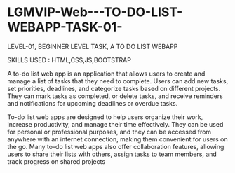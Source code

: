 # LGMVIP-Web---TO-DO-LIST-WEBAPP-TASK-01-

LEVEL-01, 
BEGINNER LEVEL TASK, 
A TO DO LIST WEBAPP


SKILLS USED : HTML,CSS,JS,BOOTSTRAP


A to-do list web app is an application that allows users to create and manage a list of tasks that they need to complete. Users can add new tasks, set priorities, deadlines, and categorize tasks based on different projects. They can mark tasks as completed,  or delete tasks, and receive reminders and notifications for upcoming deadlines or overdue tasks.

To-do list web apps are designed to help users organize their work, increase productivity, and manage their time effectively. They can be used for personal or professional purposes, and they can be accessed from anywhere with an internet connection, making them convenient for users on the go. Many to-do list web apps also offer collaboration features, allowing users to share their lists with others, assign tasks to team members, and track progress on shared projects
